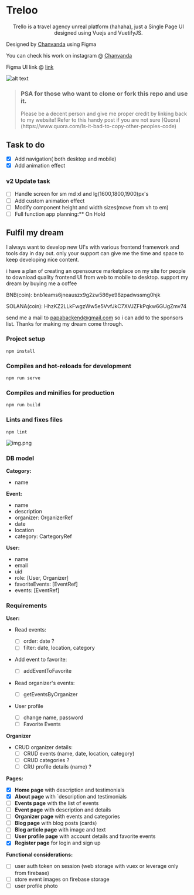 # Treloo

<p style="text-align:center">Trello is a travel agency unreal platform (hahaha), just a Single Page UI designed using Vuejs and VuetifyJS.</p>

Designed by [Chanvanda](https://www.figma.com/@vandawork) using Figma

You can check his work on instagram @ [Chanvanda](https://www.instagram.com/viruzsaci/)

Figma UI link @ [link](https://www.figma.com/community/file/1067291706100571818)

![alt text](https://s3-alpha.figma.com/hub/file/1484011056/72a7ae2f-7bcf-4afb-bb48-fd4079ff349b-cover.png)

> <h3>PSA for those who want to clone or fork this repo and use it.</h3>
> Please be a decent person and give me proper credit by linking back to my website! Refer to this handy post if you are not sure [Quora](https://www.quora.com/Is-it-bad-to-copy-other-peoples-code)

## Task to do

- [X]  Add navigation( both desktop and mobile)
- [X]  Add animation effect

### v2 Update task

- [ ]  Handle screen for sm md xl and lg(1600,1800,1900)px's
- [ ]  Add custom animation effect
- [ ]  Modify component height and width sizes(move from vh to em)
- [ ]  Full function app planning:** On Hold

## Fulfil my dream

I always want to develop new UI's with various frontend framework and tools day in day out. only your support can give me the time and space to keep developing nice content.

i have a plan of creating an opensource marketplace on my site for people to download quality frontend UI from web to mobile to desktop.
support my dream by buying me a coffee

BNB(coin): bnb1eams6jneauszx9g2zw586ye98zpadwssmg0hjk

SOLANA(coin): HhzKZ2LLkFwgzWw5e5VvfJkC7XVJZFkPqkw6GUgZmv74

send me a mail to papabackend@gmail.com so i can add to the sponsors list. Thanks for making my dream come through.

### Project setup

<code>npm install</code>

### Compiles and hot-reloads for development

<code>npm run serve</code>

### Compiles and minifies for production

<code>npm run build</code>

### Lints and fixes files

<code>npm lint</code>

![img.png](img.png)

### DB model

**Catogory:**

* name

**Event:**

* name
* description
* organizer: OrganizerRef
* date
* location
* category: CartegoryRef

**User:**

* name
* email
* uid
* role: [User, Organizer]
* favoriteEvents: [EventRef]
* events: [EventRef]

### Requirements

**User:**

* Read events:

  * [ ]  order: date ?
  * [ ]  filter: date, location, category
* Add event to favorite:

  * [ ]  addEventToFavorite
* Read organizer's events:

  * [ ]  getEventsByOrganizer
* User profile

  * [ ]  change name, password
  * [ ]  Favorite Events

**Organizer**

* CRUD organizer details:
  * [ ]  CRUD events (name, date, location, category)
  * [ ]  CRUD categories ?
  * [ ]  CRU profile details (name) ?

**Pages:**

* [X]  **Home page** with description and testimonials
* [X]  **About page** with `description and testimonials
* [ ]  **Events page** with the list of events
* [ ]  **Event page** with description and details
* [ ]  **Organizer page** with events and categories
* [ ]  **Blog page** with blog posts (cards)
* [ ]  **Blog article page** with image and text
* [ ]  **User profile page** with account details and favorite events
* [X]  **Register page** for login and sign up

**Functional considerations:**

* [ ]  user auth token on session (web storage with vuex or leverage only from firebase)
* [ ]  store event images on firebase storage
* [ ]  user profile photo
